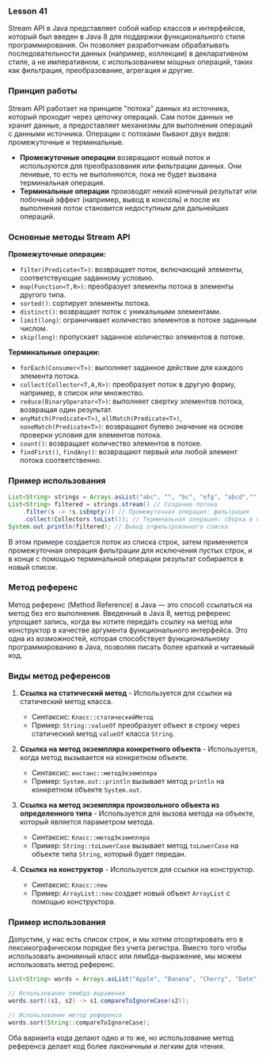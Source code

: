 ### Lesson 41


Stream API в Java представляет собой набор классов и интерфейсов, который был введен в Java 8 для поддержки функционального стиля программирования. Он позволяет разработчикам обрабатывать последовательности данных (например, коллекции) в декларативном стиле, а не императивном, с использованием мощных операций, таких как фильтрация, преобразование, агрегация и другие.

### Принцип работы

Stream API работает на принципе "потока" данных из источника, который проходит через цепочку операций. Сам поток данных не хранит данные, а предоставляет механизмы для выполнения операций с данными источника. Операции с потоками бывают двух видов: промежуточные и терминальные.

- **Промежуточные операции** возвращают новый поток и используются для преобразования или фильтрации данных. Они ленивые, то есть не выполняются, пока не будет вызвана терминальная операция.
- **Терминальные операции** производят некий конечный результат или побочный эффект (например, вывод в консоль) и после их выполнения поток становится недоступным для дальнейших операций.

### Основные методы Stream API

**Промежуточные операции:**

- `filter(Predicate<T>)`: возвращает поток, включающий элементы, соответствующие заданному условию.
- `map(Function<T,R>)`: преобразует элементы потока в элементы другого типа.
- `sorted()`: сортирует элементы потока.
- `distinct()`: возвращает поток с уникальными элементами.
- `limit(long)`: ограничивает количество элементов в потоке заданным числом.
- `skip(long)`: пропускает заданное количество элементов в потоке.

**Терминальные операции:**

- `forEach(Consumer<T>)`: выполняет заданное действие для каждого элемента потока.
- `collect(Collector<T,A,R>)`: преобразует поток в другую форму, например, в список или множество.
- `reduce(BinaryOperator<T>)`: выполняет свертку элементов потока, возвращая один результат.
- `anyMatch(Predicate<T>)`, `allMatch(Predicate<T>)`, `noneMatch(Predicate<T>)`: возвращают булево значение на основе проверки условия для элементов потока.
- `count()`: возвращает количество элементов в потоке.
- `findFirst()`, `findAny()`: возвращают первый или любой элемент потока соответственно.

### Пример использования

```java
List<String> strings = Arrays.asList("abc", "", "bc", "efg", "abcd","", "jkl");
List<String> filtered = strings.stream() // Создание потока
    .filter(s -> !s.isEmpty()) // Промежуточная операция: фильтрация
    .collect(Collectors.toList()); // Терминальная операция: сборка в список
System.out.println(filtered); // Вывод отфильтрованного списка
```

В этом примере создается поток из списка строк, затем применяется промежуточная операция фильтрации для исключения пустых строк, и в конце с помощью терминальной операции результат собирается в новый список.


### Метод референс

Метод референс (Method Reference) в Java — это способ ссылаться на метод без его выполнения. Введенный в Java 8, метод референс упрощает запись, когда вы хотите передать ссылку на метод или конструктор в качестве аргумента функционального интерфейса. Это одна из возможностей, которая способствует функциональному программированию в Java, позволяя писать более краткий и читаемый код.

### Виды метод референсов

1. **Ссылка на статический метод** - Используется для ссылки на статический метод класса.
    - Синтаксис: `Класс::статическийМетод`
    - Пример: `String::valueOf` преобразует объект в строку через статический метод `valueOf` класса `String`.

2. **Ссылка на метод экземпляра конкретного объекта** - Используется, когда метод вызывается на конкретном объекте.
    - Синтаксис: `инстанс::методЭкземпляра`
    - Пример: `System.out::println` вызывает метод `println` на конкретном объекте `System.out`.

3. **Ссылка на метод экземпляра произвольного объекта из определенного типа** - Используется для вызова метода на объекте, который является параметром метода.
    - Синтаксис: `Класс::методЭкземпляра`
    - Пример: `String::toLowerCase` вызывает метод `toLowerCase` на объекте типа `String`, который будет передан.

4. **Ссылка на конструктор** - Используется для ссылки на конструктор.
    - Синтаксис: `Класс::new`
    - Пример: `ArrayList::new` создает новый объект `ArrayList` с помощью конструктора.

### Пример использования

Допустим, у нас есть список строк, и мы хотим отсортировать его в лексикографическом порядке без учета регистра. Вместо того чтобы использовать анонимный класс или лямбда-выражение, мы можем использовать метод референс.

```java
List<String> words = Arrays.asList("Apple", "Banana", "Cherry", "Date");

// Использование лямбда-выражения
words.sort((s1, s2) -> s1.compareToIgnoreCase(s2));

// Использование метод референса
words.sort(String::compareToIgnoreCase);
```

Оба варианта кода делают одно и то же, но использование метод референса делает код более лаконичным и легким для чтения.

